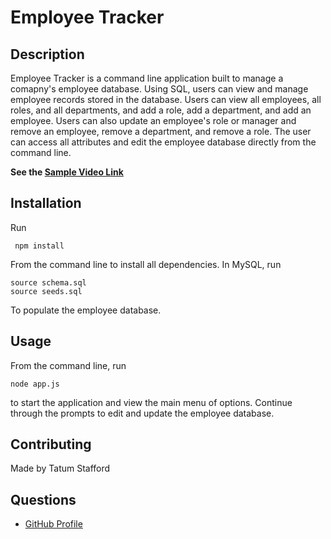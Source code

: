 # Employee Tracker

## Description
Employee Tracker is a command line application built to manage a comapny's employee database. Using SQL, users can view and manage employee records stored in the database. Users can view all employees, all roles, and all departments, and add a role, add a department, and add an employee. Users can also update an employee's role or manager and remove an employee, remove a department, and remove a role. The user can access all attributes and edit the employee database directly from the command line. 

**See the [Sample Video Link](https://drive.google.com/file/d/1IqqEn6MRA66p_W4bNOvmHmgOqCV-ndSX/view)**


## Installation
Run 

     npm install
From the command line to install all dependencies. In MySQL, run

    source schema.sql
    source seeds.sql
To populate the employee database.

## Usage
From the command line, run

    node app.js
to start the application and view the main menu of options. Continue through the prompts to edit and update the employee database. 

## Contributing
Made by Tatum Stafford

## Questions
* [GitHub Profile](https://github.com/tmstafford)
